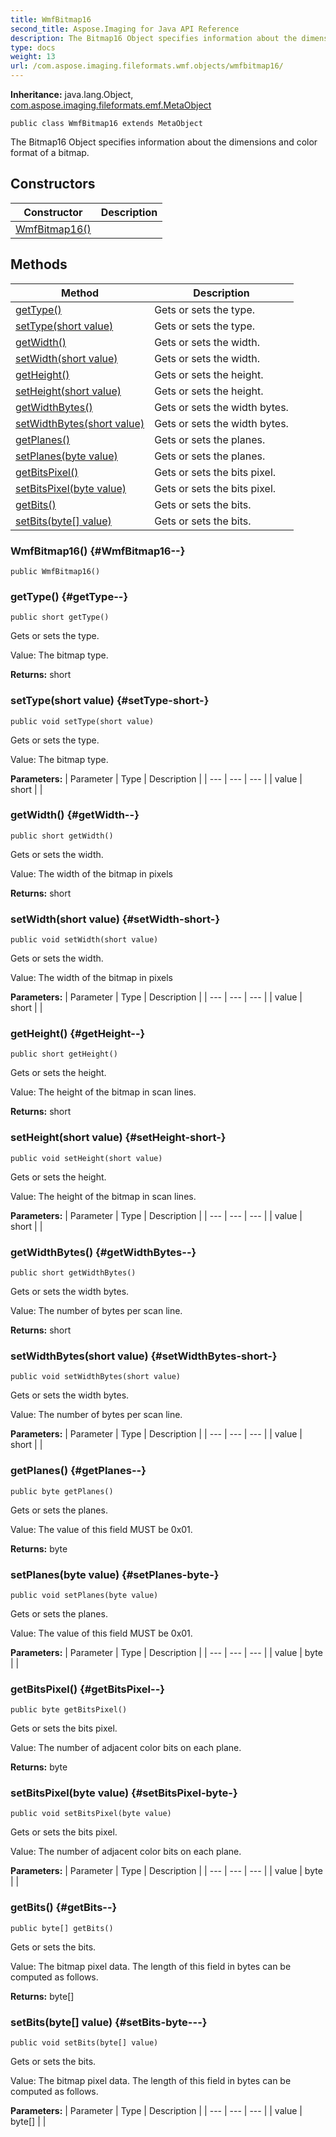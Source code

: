 ```yaml
---
title: WmfBitmap16
second_title: Aspose.Imaging for Java API Reference
description: The Bitmap16 Object specifies information about the dimensions and color format of a bitmap.
type: docs
weight: 13
url: /com.aspose.imaging.fileformats.wmf.objects/wmfbitmap16/
---
```

**Inheritance:**
java.lang.Object, [com.aspose.imaging.fileformats.emf.MetaObject](../../com.aspose.imaging.fileformats.emf/metaobject)
```
public class WmfBitmap16 extends MetaObject
```

The Bitmap16 Object specifies information about the dimensions and color format of a bitmap.
## Constructors

| Constructor | Description |
| --- | --- |
| [WmfBitmap16()](#WmfBitmap16--) |  |
## Methods

| Method | Description |
| --- | --- |
| [getType()](#getType--) | Gets or sets the type. |
| [setType(short value)](#setType-short-) | Gets or sets the type. |
| [getWidth()](#getWidth--) | Gets or sets the width. |
| [setWidth(short value)](#setWidth-short-) | Gets or sets the width. |
| [getHeight()](#getHeight--) | Gets or sets the height. |
| [setHeight(short value)](#setHeight-short-) | Gets or sets the height. |
| [getWidthBytes()](#getWidthBytes--) | Gets or sets the width bytes. |
| [setWidthBytes(short value)](#setWidthBytes-short-) | Gets or sets the width bytes. |
| [getPlanes()](#getPlanes--) | Gets or sets the planes. |
| [setPlanes(byte value)](#setPlanes-byte-) | Gets or sets the planes. |
| [getBitsPixel()](#getBitsPixel--) | Gets or sets the bits pixel. |
| [setBitsPixel(byte value)](#setBitsPixel-byte-) | Gets or sets the bits pixel. |
| [getBits()](#getBits--) | Gets or sets the bits. |
| [setBits(byte[] value)](#setBits-byte---) | Gets or sets the bits. |
### WmfBitmap16() {#WmfBitmap16--}
```
public WmfBitmap16()
```


### getType() {#getType--}
```
public short getType()
```


Gets or sets the type.

Value: The bitmap type.

**Returns:**
short
### setType(short value) {#setType-short-}
```
public void setType(short value)
```


Gets or sets the type.

Value: The bitmap type.

**Parameters:**
| Parameter | Type | Description |
| --- | --- | --- |
| value | short |  |

### getWidth() {#getWidth--}
```
public short getWidth()
```


Gets or sets the width.

Value: The width of the bitmap in pixels

**Returns:**
short
### setWidth(short value) {#setWidth-short-}
```
public void setWidth(short value)
```


Gets or sets the width.

Value: The width of the bitmap in pixels

**Parameters:**
| Parameter | Type | Description |
| --- | --- | --- |
| value | short |  |

### getHeight() {#getHeight--}
```
public short getHeight()
```


Gets or sets the height.

Value: The height of the bitmap in scan lines.

**Returns:**
short
### setHeight(short value) {#setHeight-short-}
```
public void setHeight(short value)
```


Gets or sets the height.

Value: The height of the bitmap in scan lines.

**Parameters:**
| Parameter | Type | Description |
| --- | --- | --- |
| value | short |  |

### getWidthBytes() {#getWidthBytes--}
```
public short getWidthBytes()
```


Gets or sets the width bytes.

Value: The number of bytes per scan line.

**Returns:**
short
### setWidthBytes(short value) {#setWidthBytes-short-}
```
public void setWidthBytes(short value)
```


Gets or sets the width bytes.

Value: The number of bytes per scan line.

**Parameters:**
| Parameter | Type | Description |
| --- | --- | --- |
| value | short |  |

### getPlanes() {#getPlanes--}
```
public byte getPlanes()
```


Gets or sets the planes.

Value: The value of this field MUST be 0x01.

**Returns:**
byte
### setPlanes(byte value) {#setPlanes-byte-}
```
public void setPlanes(byte value)
```


Gets or sets the planes.

Value: The value of this field MUST be 0x01.

**Parameters:**
| Parameter | Type | Description |
| --- | --- | --- |
| value | byte |  |

### getBitsPixel() {#getBitsPixel--}
```
public byte getBitsPixel()
```


Gets or sets the bits pixel.

Value: The number of adjacent color bits on each plane.

**Returns:**
byte
### setBitsPixel(byte value) {#setBitsPixel-byte-}
```
public void setBitsPixel(byte value)
```


Gets or sets the bits pixel.

Value: The number of adjacent color bits on each plane.

**Parameters:**
| Parameter | Type | Description |
| --- | --- | --- |
| value | byte |  |

### getBits() {#getBits--}
```
public byte[] getBits()
```


Gets or sets the bits.

Value: The bitmap pixel data. The length of this field in bytes can be computed as follows.

**Returns:**
byte[]
### setBits(byte[] value) {#setBits-byte---}
```
public void setBits(byte[] value)
```


Gets or sets the bits.

Value: The bitmap pixel data. The length of this field in bytes can be computed as follows.

**Parameters:**
| Parameter | Type | Description |
| --- | --- | --- |
| value | byte[] |  |

